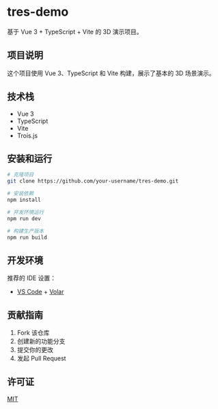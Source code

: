 # tres-demo

基于 Vue 3 + TypeScript + Vite 的 3D 演示项目。

## 项目说明

这个项目使用 Vue 3、TypeScript 和 Vite 构建，展示了基本的 3D 场景演示。

## 技术栈

- Vue 3 
- TypeScript
- Vite
- Trois.js

## 安装和运行

```bash
# 克隆项目
git clone https://github.com/your-username/tres-demo.git

# 安装依赖
npm install

# 开发环境运行
npm run dev

# 构建生产版本
npm run build
```

## 开发环境

推荐的 IDE 设置：
- [VS Code](https://code.visualstudio.com/) + [Volar](https://marketplace.visualstudio.com/items?itemName=Vue.volar)

## 贡献指南

1. Fork 该仓库
2. 创建新的功能分支
3. 提交你的更改
4. 发起 Pull Request

## 许可证

[MIT](LICENSE)
